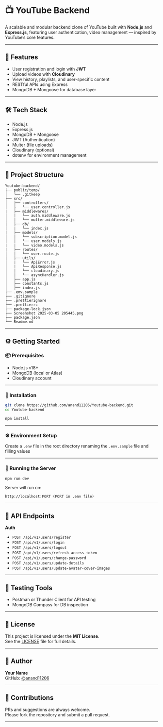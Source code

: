 # 📺 YouTube Backend

A scalable and modular backend clone of YouTube built with **Node.js** and **Express.js**, featuring user authentication, video management — inspired by YouTube’s core features.

---

## 🌟 Features

- User registration and login with **JWT**
- Upload videos with **Cloudinary**
- View history, playlists, and user-specific content
- RESTful APIs using Express
- MongoDB + Mongoose for database layer

---

## 🛠 Tech Stack

- Node.js
- Express.js
- MongoDB + Mongoose
- JWT (Authentication)
- Multer (file uploads)
- Cloudinary (optional)
- dotenv for environment management

---

## 📂 Project Structure

<!-- code block starts -->
```text
Youtube-backend/
├── public/temp/
│   └── .gitkeep
├── src/
│   ├── controllers/
│   ├   └── user.controller.js
|   ├── middlewares/
│   |   └── auth.middleware.js
│   |   └── multer.middleware.js
|   ├── db/
│   |   └── index.js
|   ├── models/
│   |   └── subscription.model.js
│   |   └── user.models.js
|   |   └── video.models.js
|   ├── routes/
│   |   └── user.route.js
|   ├── utils/
│   |   └── ApiError.js
│   |   └── ApiResponse.js
│   |   └── cloudinary.js
│   |   └── asyncHandler.js
│   ├── app.js
│   ├── constants.js
│   ├── index.js
├── .env.sample
├── .gitignore
├── .prettierignore
├── .prettierrc
├── package-lock.json
├── Screenshot 2025-03-05 205445.png
├── package.json
└── Readme.md
```
<!-- code block ends -->

---

## ⚙️ Getting Started

### 📦 Prerequisites

- Node.js v18+
- MongoDB (local or Atlas)
- Cloudinary account 

---

### 🚀 Installation

<!-- code block starts -->
```bash
git clone https://github.com/anand11206/Youtube-backend.git
cd Youtube-backend

npm install
```
<!-- code block ends -->

---

### ⚙️ Environment Setup

Create a `.env` file in the root directory renaming the `.env.sample` file and filling values

<!-- code block starts -->

<!-- code block ends -->

---

### 🧪 Running the Server

<!-- code block starts -->
```bash
npm run dev
```
<!-- code block ends -->

Server will run on:

<!-- code block starts -->
```text
http://localhost:PORT (PORT in .env file)
```
<!-- code block ends -->

---

## 📡 API Endpoints

**Auth**
- `POST /api/v1/users/register`
- `POST /api/v1/users/login`
- `POST /api/v1/users/logout`
- `POST /api/v1/users/refresh-access-token`
- `POST /api/v1/users/change-password`
- `POST /api/v1/users/update-details`
- `POST /api/v1/users/update-avatar-cover-images`


---

## 🧪 Testing Tools

- Postman or Thunder Client for API testing
- MongoDB Compass for DB inspection

---

## 📄 License

This project is licensed under the **MIT License**.  
See the [LICENSE](./LICENSE) file for full details.

---

## 👤 Author

**Your Name**  
GitHub: [@anand11206](https://github.com/anand11206)

---

## 🤝 Contributions

PRs and suggestions are always welcome.  
Please fork the repository and submit a pull request.

---
